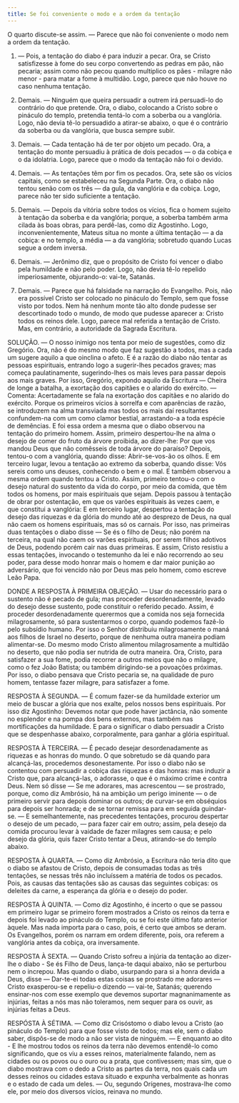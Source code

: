 ```yaml
---
title: Se foi conveniente o modo e a ordem da tentação
---
```


O quarto discute-se assim. — Parece que não foi conveniente o modo nem a ordem da tentação.  

1. — Pois, a tentação do diabo é para induzir a pecar. Ora, se Cristo satisfizesse à fome do seu corpo convertendo as pedras em pão, não pecaria; assim como não pecou quando multiplico os pães - milagre não menor - para matar a fome à multidão. Logo, parece que não houve no caso nenhuma tentação.  

2. Demais. — Ninguém que queira persuadir a outrem irá persuadi-lo do contrário do que pretende. Ora, o diabo, colocando a Cristo sobre o pináculo do templo, pretendia tentá-lo com a soberba ou a vanglória. Logo, não devia tê-lo persuadido a atirar-se abaixo, o que é o contrário da soberba ou da vanglória, que busca sempre subir.  

3. Demais. — Cada tentação há de ter por objeto um pecado. Ora, a tentação do monte persuadiu à prática de dois pecados — o da cobiça e o da idolatria. Logo, parece que o modo da tentação não foi o devido. 

4. Demais. — As tentações têm por fim os pecados. Ora, sete são os vícios capitais, como se estabeleceu na Segunda Parte. Ora, o diabo não tentou senão com os três — da gula, da vanglória e da cobiça. Logo, parece não ter sido suficiente a tentação.  

5. Demais. — Depois da vitória sobre todos os vícios, fica o homem sujeito à tentação da soberba e da vanglória; porque, a soberba também arma cilada às boas obras, para perdê-las, como diz Agostinho. Logo, inconvenientemente, Mateus situa no monte a última tentação — a da cobiça: e no templo, a média — a da vanglória; sobretudo quando Lucas segue a ordem inversa.  

6. Demais. — Jerônimo diz, que o propósito de Cristo foi vencer o diabo pela humildade e não pelo poder. Logo, não devia tê-lo repelido imperiosamente, objurando-o: vai-te, Satanás.  

7. Demais. — Parece que há falsidade na narração do Evangelho. Pois, não era possível Cristo ser colocado no pináculo do Templo, sem que fosse visto por todos. Nem há nenhum monte tão alto donde pudesse ser descortinado todo o mundo, de modo que pudesse aparecer a: Cristo todos os reinos dele. Logo, parece mal referida a tentação de Cristo.  Mas, em contrário, a autoridade da Sagrada Escritura.  

SOLUÇÃO. — O nosso inimigo nos tenta por meio de sugestões, como diz Gregório. Ora, não é do mesmo modo que faz sugestão a todos, mas a cada um sugere aquilo a que oinclina o afeto. E é a razão do diabo não tentar as pessoas espirituais, entrando logo a sugerir-lhes pecados graves; mas começa paulatinamente, sugerindo-lhes os mais leves para passar depois aos mais graves. Por isso, Gregório, expondo aquilo da Escritura — Cheira de longe a batalha, a exortação dos capitães e o alarido do exército. — Comenta: Acertadamente se fala na exortação dos capitães e no alarido do exército. Porque os primeiros vícios à sorrelfa e com aparências de razão, se introduzem na alma transviada mas todos os mais daí resultantes confundem-na com um como clamor bestial, arrastando-a a toda espécie de demências.  E foi essa ordem a mesma que o diabo observou na tentação do primeiro homem. Assim, primeiro despertou-lhe na alma o desejo de comer do fruto da árvore proibida, ao dizer-lhe: Por que vos mandou Deus que não comêsseis de toda árvore do paraíso? Depois, tentou-o com a vanglória, quando disse: Abrir-se-vos-ão os olhos. E em terceiro lugar, levou a tentação ao extremo da soberba, quando disse: Vós sereis como uns deuses, conhecendo o bem e o mal. E também observou a mesma ordem quando tentou a Cristo. Assim, primeiro tentou-o com o desejo natural do sustento da vida do corpo, por meio da comida, que têm todos os homens, por mais espirituais que sejam. Depois passou à tentação de obrar por ostentação, em que os varões espirituais às vezes caem, e que constitui a vanglória: E em terceiro lugar, despertou a tentação do desejo das riquezas e da glória do mundo até ao desprezo de Deus, na qual não caem os homens espirituais, mas só os carnais. Por isso, nas primeiras duas tentações o diabo disse — Se és o filho de Deus; não porém na terceira, na qual não caem os varões espirituais, por serem filhos adotivos de Deus, podendo porém cair nas duas primeiras.  E assim, Cristo resistiu a essas tentações, invocando o testemunho da lei e não recorrendo ao seu poder, para desse modo honrar mais o homem e dar maior punição ao adversário, que foi vencido não por Deus mas pelo homem, como escreve Leão Papa.  

DONDE A RESPOSTA À PRIMEIRA OBJEÇÃO. — Usar do necessário para o sustento não é pecado de gula; mas proceder desordenadamente, levado do desejo desse sustento, pode constituir o referido pecado. Assim, é proceder desordenadamente querermos que a comida nos seja fornecida milagrosamente, só para sustentarmos o corpo, quando podemos fazê-lo pelo subsídio humano. Por isso o Senhor distribuiu milagrosamente o maná aos filhos de Israel no deserto, porque de nenhuma outra maneira podiam alimentar-se. Do mesmo modo Cristo alimentou milagrosamente a multidão no deserto, que não podia ser nutrida de outra maneira. Ora, Cristo, para satisfazer a sua fome, podia recorrer a outros meios que não o milagre, como o fez João Batista; ou também dirigindo-se a povoações próximas. Por isso, o diabo pensava que Cristo pecaria se, na qualidade de puro homem, tentasse fazer milagre, para satisfazer a fome.  

RESPOSTA À SEGUNDA. — É comum fazer-se da humildade exterior um meio de buscar a glória que nos exalte, pelos nossos bens espirituais. Por isso diz Agostinho: Devemos notar que pode haver jactância, não somente no esplendor e na pompa dos bens externos, mas também nas mortificações da humildade. E para o significar o diabo persuadir a Cristo que se despenhasse abaixo, corporalmente, para ganhar a glória espiritual.  

RESPOSTA À TERCEIRA. — É pecado desejar desordenadamente as riquezas e as honras do mundo. O que sobretudo se dá quando para alcançá-las, procedemos desonestamente. Por isso o diabo não se contentou com persuadir a cobiça das riquezas e das honras: mas induzir a Cristo que, para alcançá-las, o adorasse, o que é o máximo crime e contra Deus. Nem só disse — Se me adorares, mas acrescentou — se prostrado, porque, como diz Ambrósio, há na ambição um perigo iminente — o de primeiro servir para depois dominar os outros; de curvar-se em obséquios para depois ser honrada; e de se tornar remissa para em seguida guindar-se. — E semelhantemente, nas precedentes tentações, procurou despertar o desejo de um pecado, — para fazer cair em outro; assim, pela desejo da comida procurou levar à vaidade de fazer milagres sem causa; e pelo desejo da glória, quis fazer Cristo tentar a Deus, atirando-se do templo abaixo.  

RESPOSTA À QUARTA. — Como diz Ambrósio, a Escritura não teria dito que o diabo se afastou de Cristo, depois de consumadas todas as três tentações, se nessas três não incluíssem a matéria de todos os pecados. Pois, as causas das tentações são as causas das seguintes cobiças: os deleites da carne, a esperança da glória e o desejo do poder.  

RESPOSTA À QUINTA. — Como diz Agostinho, é incerto o que se passou em primeiro lugar se primeiro forem mostrados a Cristo os reinos da terra e depois foi levado ao pináculo do Templo, ou se foi este último fato anterior àquele. Mas nada importa para o caso, pois, é certo que ambos se deram. Os Evangelhos, porém os narram em ordem diferente, pois, ora referem a vanglória antes da cobiça, ora inversamente.  

RESPOSTA À SEXTA. — Quando Cristo sofreu a injúria da tentação ao dizer-lhe o diabo - Se és Filho de Deus, lança-te daqui abaixo, não se perturbou nem o increpou. Mas quando o diabo, usurpando para si a honra devida a Deus, disse — Dar-te-ei todas estas coisas se prostrado me adorares — Cristo exasperou-se e repeliu-o dizendo — vai-te, Satanás; querendo ensinar-nos com esse exemplo que devemos suportar magnanimamente as injúrias, feitas a nós mas não toleramos, nem sequer para os ouvir, as injúrias feitas a Deus.  

RESPÓSTA À SÉTIMA. — Como diz Crisóstomo o diabo levou a Cristo (ao pináculo do Templo) para que fosse visto de todos; mas ele, sem o diabo saber, dispôs-se de modo a não ser vista de ninguém. — E enquanto ao dito - E lhe mostrou todos os reinos da terra não devemos entendê-lo como significando, que os viu a esses reinos, materialmente falando, nem as cidades ou os povos ou o ouro ou a prata, que contivessem; mas sim, que o diabo mostrava com o dedo a Cristo as partes da terra, nos quais cada um desses reinos ou cidades estava situado e expunha verbalmente as honras e o estado de cada um deles. — Ou, segundo Orígenes, mostrava-lhe como ele, por meio dos diversos vícios, reinava no mundo.